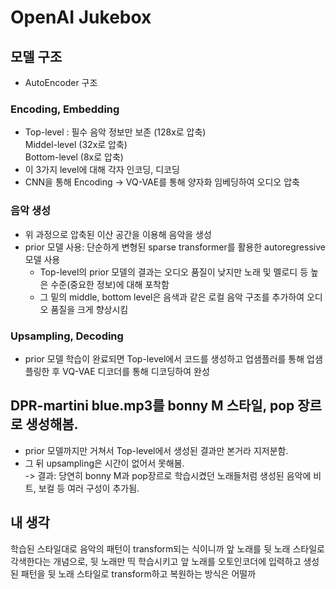 # OpenAI Jukebox
## 모델 구조
* AutoEncoder 구조
### Encoding, Embedding
* Top-level : 필수 음악 정보만 보존 (128x로 압축) <br>
  Middel-level (32x로 압축) <br>
  Bottom-level (8x로 압축)
* 이 3가지 level에 대해 각자 인코딩, 디코딩
* CNN을 통해 Encoding -> VQ-VAE를 통해 양자화 임베딩하여 오디오 압축
### 음악 생성
* 위 과정으로 압축된 이산 공간을 이용해 음악을 생성
* prior 모델 사용: 단순하게 변형된 sparse transformer를 활용한 autoregressive 모델 사용
  - Top-level의 prior 모델의 결과는 오디오 품질이 낮지만 노래 및 멜로디 등 높은 수준(중요한 정보)에 대해 포착함
  - 그 밑의 middle, bottom level은 음색과 같은 로컬 음악 구조를 추가하여 오디오 품질을 크게 향상시킴
### Upsampling, Decoding
* prior 모델 학습이 완료되면 Top-level에서 코드를 생성하고 업샘플러를 통해 업샘플링한 후 VQ-VAE 디코더를 통해 디코딩하여 완성
## DPR-martini blue.mp3를 bonny M 스타일, pop 장르로 생성해봄.
* prior 모델까지만 거쳐서 Top-level에서 생성된 결과만 본거라 지저분함.
* 그 뒤 upsampling은 시간이 없어서 못해봄. <br>
-> 결과: 당연히 bonny M과 pop장르로 학습시켰던 노래들처럼 생성된 음악에 비트, 보컬 등 여러 구성이 추가됨.
## 내 생각
학습된 스타일대로 음악의 패턴이 transform되는 식이니까 앞 노래를 뒷 노래 스타일로 각색한다는 개념으로,
뒷 노래만 띡 학습시키고 앞 노래를 오토인코더에 입력하고 생성된 패턴을 뒷 노래 스타일로 transform하고 복원하는 방식은 어떨까
